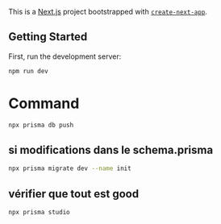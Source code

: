 This is a [Next.js](https://nextjs.org/) project bootstrapped with [`create-next-app`](https://github.com/vercel/next.js/tree/canary/packages/create-next-app).

## Getting Started

First, run the development server:

```bash
npm run dev
```

# Command

```bash
npx prisma db push
```

## si modifications dans le schema.prisma

```bash
npx prisma migrate dev --name init
```

## vérifier que tout est good

```bash
npx prisma studio
```

